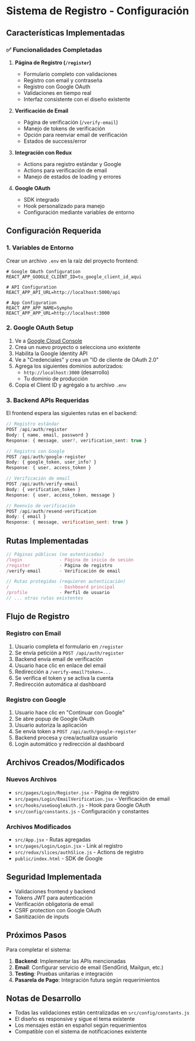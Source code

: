 # Sistema de Registro - Configuración

## Características Implementadas

### ✅ Funcionalidades Completadas

1. **Página de Registro (`/register`)**
   - Formulario completo con validaciones
   - Registro con email y contraseña
   - Registro con Google OAuth
   - Validaciones en tiempo real
   - Interfaz consistente con el diseño existente

2. **Verificación de Email**
   - Página de verificación (`/verify-email`)
   - Manejo de tokens de verificación
   - Opción para reenviar email de verificación
   - Estados de success/error

3. **Integración con Redux**
   - Actions para registro estándar y Google
   - Actions para verificación de email
   - Manejo de estados de loading y errores

4. **Google OAuth**
   - SDK integrado
   - Hook personalizado para manejo
   - Configuración mediante variables de entorno

## Configuración Requerida

### 1. Variables de Entorno

Crear un archivo `.env` en la raíz del proyecto frontend:

```env
# Google OAuth Configuration
REACT_APP_GOOGLE_CLIENT_ID=tu_google_client_id_aqui

# API Configuration  
REACT_APP_API_URL=http://localhost:5000/api

# App Configuration
REACT_APP_APP_NAME=Sympho
REACT_APP_APP_URL=http://localhost:3000
```

### 2. Google OAuth Setup

1. Ve a [Google Cloud Console](https://console.cloud.google.com/)
2. Crea un nuevo proyecto o selecciona uno existente
3. Habilita la Google Identity API
4. Ve a "Credenciales" y crea un "ID de cliente de OAuth 2.0"
5. Agrega los siguientes dominios autorizados:
   - `http://localhost:3000` (desarrollo)
   - Tu dominio de producción
6. Copia el Client ID y agrégalo a tu archivo `.env`

### 3. Backend APIs Requeridas

El frontend espera las siguientes rutas en el backend:

```javascript
// Registro estándar
POST /api/auth/register
Body: { name, email, password }
Response: { message, user?, verification_sent: true }

// Registro con Google
POST /api/auth/google-register  
Body: { google_token, user_info? }
Response: { user, access_token }

// Verificación de email
POST /api/auth/verify-email
Body: { verification_token }
Response: { user, access_token, message }

// Reenvío de verificación
POST /api/auth/resend-verification
Body: { email }
Response: { message, verification_sent: true }
```

## Rutas Implementadas

```javascript
// Páginas públicas (no autenticadas)
/login              - Página de inicio de sesión
/register           - Página de registro  
/verify-email       - Verificación de email

// Rutas protegidas (requieren autenticación)
/                   - Dashboard principal
/profile            - Perfil de usuario
// ... otras rutas existentes
```

## Flujo de Registro

### Registro con Email

1. Usuario completa el formulario en `/register`
2. Se envía petición a `POST /api/auth/register`
3. Backend envía email de verificación
4. Usuario hace clic en enlace del email
5. Redirección a `/verify-email?token=...`
6. Se verifica el token y se activa la cuenta
7. Redirección automática al dashboard

### Registro con Google

1. Usuario hace clic en "Continuar con Google"
2. Se abre popup de Google OAuth
3. Usuario autoriza la aplicación
4. Se envía token a `POST /api/auth/google-register`
5. Backend procesa y crea/actualiza usuario
6. Login automático y redirección al dashboard

## Archivos Creados/Modificados

### Nuevos Archivos
- `src/pages/Login/Register.jsx` - Página de registro
- `src/pages/Login/EmailVerification.jsx` - Verificación de email
- `src/hooks/useGoogleAuth.js` - Hook para Google OAuth
- `src/config/constants.js` - Configuración y constantes

### Archivos Modificados
- `src/App.jsx` - Rutas agregadas
- `src/pages/Login/Login.jsx` - Link al registro
- `src/redux/slices/authSlice.js` - Actions de registro
- `public/index.html` - SDK de Google

## Seguridad Implementada

- Validaciones frontend y backend
- Tokens JWT para autenticación
- Verificación obligatoria de email
- CSRF protection con Google OAuth
- Sanitización de inputs

## Próximos Pasos

Para completar el sistema:

1. **Backend**: Implementar las APIs mencionadas
2. **Email**: Configurar servicio de email (SendGrid, Mailgun, etc.)
3. **Testing**: Pruebas unitarias e integración
4. **Pasarela de Pago**: Integración futura según requerimientos

## Notas de Desarrollo

- Todas las validaciones están centralizadas en `src/config/constants.js`
- El diseño es responsive y sigue el tema existente
- Los mensajes están en español según requerimientos
- Compatible con el sistema de notificaciones existente 